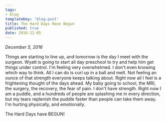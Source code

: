 ```yaml
---
tags:
- blog
templateKey: 'blog-post'
title: The Hard Days Have Begun
published: true
date: 2016-12-05
---
```


_December 5, 2016_

Things are starting to line up, and tomorrow is the day I meet with the surgeon.  Wyatt is going to start all day preschool to try and help him get things under control.  I'm feeling very overwhelmed.  I don't even knowing which way to think.  All I can do is curl up in a ball and melt.  Not feeling an ounce of that strength everyone keeps talking about.   Right now all I feel is a frightening thought of the days ahead.  My baby going to school, the MRI, the surgery, the recovery, the fear of pain.  I don't have strength.  Right now I am a puddle, and a hundreds of people are splashing me in every direction, but my tears replenish the puddle faster than people can take them away.  I'm hurting physically, and emotionally.

The Hard Days have BEGUN!
